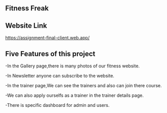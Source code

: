 ## Fitness Freak

## Website Link

https://assignment-final-client.web.app/

## Five Features of this project
-In the Gallery page,there is many photos of our fitness website.

-In Newsletter anyone can subscribe to the website.

-In the trainer page,We can see the trainers and also can join there course. 

-We can also apply ourselfs as a trainer in the trainer details page.

-There is specific dashboard for admin and users.